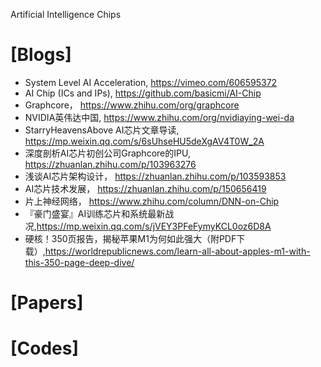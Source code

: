 Artificial Intelligence Chips

# [Blogs]
+ System Level AI Acceleration, https://vimeo.com/606595372
+ AI Chip (ICs and IPs), https://github.com/basicmi/AI-Chip
+ Graphcore， https://www.zhihu.com/org/graphcore
+ NVIDIA英伟达中国, https://www.zhihu.com/org/nvidiaying-wei-da
+ StarryHeavensAbove AI芯片文章导读, https://mp.weixin.qq.com/s/6sUhseHU5deXgAV4T0W_2A
+ 深度剖析AI芯片初创公司Graphcore的IPU, https://zhuanlan.zhihu.com/p/103963276
+ 浅谈AI芯片架构设计， https://zhuanlan.zhihu.com/p/103593853
+ AI芯片技术发展， https://zhuanlan.zhihu.com/p/150656419
+ 片上神经网络， https://www.zhihu.com/column/DNN-on-Chip
+ 『豪门盛宴』AI训练芯片和系统最新战况,https://mp.weixin.qq.com/s/jVEY3PFeFymyKCL0oz6D8A
+ 硬核！350页报告，揭秘苹果M1为何如此强大（附PDF下载）,https://worldrepublicnews.com/learn-all-about-apples-m1-with-this-350-page-deep-dive/


# [Papers]

# [Codes]

